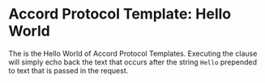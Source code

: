 
# Accord Protocol Template: Hello World

The is the Hello World of Accord Protocol Templates. Executing the clause will simply echo back the text that occurs after the string `Hello` prepended to text that is passed in the request.
